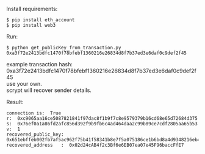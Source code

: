 Install requirements: <br />
````shell
$ pip install eth_account
$ pip install web3
````
Run:  <br />
````shell
$ python get_publicKey_from_transaction.py 0xa3f72e2413bdfc1470f78bfebf1360216e26834d8f7b37ed3e6daf0c9def2f45
````
example transaction hash: 0xa3f72e2413bdfc1470f78bfebf1360216e26834d8f7b37ed3e6daf0c9def2f45  <br />
use your own.  <br />
scrypt will recover sender details.  <br />

Result: <br />
````shell
connection is:  True
r:  0xc9065aa16ce5087821841f97dac8f1b9f7c8e9579379b16cd68e65d72684d375
s:  0x76ef0a1a86fd2afc856d392f9b9fb6c4ad464daa2c99b89ce7cdf2805aa65b53
v:  1
recovered_public_key:  0x651ebffeb002fb7af5ac962f75b41f58341b8e7f5a075186ce1b6bd8a4d9348216eb4c6916b4fcad3ab3cccf98d79959a88e8c7e7784d4cd963973b53c6f819f
recovered_address   :  0x02d24cAB4f2c3Bf6e6EB07ea07e45F96baccFfE7
````
